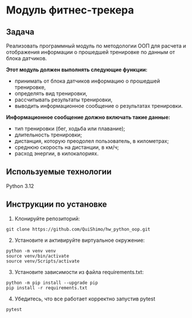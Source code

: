# Модуль фитнес-трекера
## Задача
Реализовать программный модуль по методологии ООП для расчета и отображения информации
о прошедшей тренировке по данным от блока датчиков.

**Этот модуль должен выполнять следующие функции:**
* принимать от блока датчиков информацию о прошедшей тренировке,
* определять вид тренировки,
* рассчитывать результаты тренировки,
* выводить информационное сообщение о результатах тренировки.

**Информационное сообщение должно включать такие данные:**
* тип тренировки (бег, ходьба или плавание);
* длительность тренировки;
* дистанция, которую преодолел пользователь, в километрах;
* среднюю скорость на дистанции, в км/ч;
* расход энергии, в килокалориях.

## Используемые технологии
Python 3.12

## Инструкции по установке
1. Клонируйте репозиторий:
```
git clone https://github.com/QuiShimo/hw_python_oop.git
```

2. Установите и активируйте виртуальное окружение:

```
python -m venv venv
source venv/bin/activate
source venv/Scripts/activate
```

3. Установите зависимости из файла requirements.txt:
```
python -m pip install --upgrade pip
pip install -r requirements.txt
```

4. Убедитесь, что все работает корректно запустив pytest
```
pytest
```